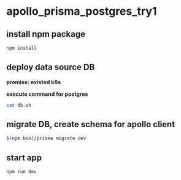 # apollo_prisma_postgres_try1

## install npm package

```bash
npm install
```

## deploy data source DB

**premise: existed k8s**

**execute command for postgres**

```bash
cat db.sh
```

## migrate DB, create schema for apollo client

```bash
$(npm bin)/prisma migrate dev
```

## start app

```bash
npm run dev
```
